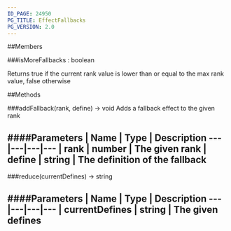 ```yaml
---
ID_PAGE: 24950
PG_TITLE: EffectFallbacks
PG_VERSION: 2.0
---
```






##Members

###isMoreFallbacks : boolean




Returns true if the current rank value is lower than or equal to the max rank value, false otherwise











##Methods

###addFallback(rank, define) &rarr; void
Adds a fallback effect to the given rank





####Parameters
 | Name | Type | Description
---|---|---|---
 | rank | number | The given rank
 | define | string | The definition of the fallback
---

###reduce(currentDefines) &rarr; string

####Parameters
 | Name | Type | Description
---|---|---|---
 | currentDefines | string | The given defines
---
